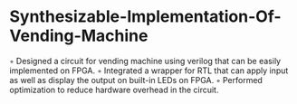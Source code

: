 # Synthesizable-Implementation-Of-Vending-Machine
◦ Designed a circuit for vending machine using verilog that can be easily implemented on FPGA. ◦ Integrated a wrapper for RTL that can apply input as well as display the output on built-in LEDs on FPGA. ◦ Performed optimization to reduce hardware overhead in the circuit.
